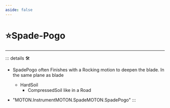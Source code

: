 ```yaml
---
aside: false
---
```

# ⭐<labor>Spade</labor>-Pogo

---

<!-- =================================================== -->
<!-- =================================================== -->
<!-- =================================================== -->
<!-- =================================================== -->
<!-- =================================================== -->
::: details 🛠

- SpadePogo often Finishes with a Rocking motion to deepen the blade. In the same plane as blade
    - HardSoil
        - CompressedSoil like in a Road

- "MOTON.InstrumentMOTON.SpadeMOTON.SpadePogo"
:::
